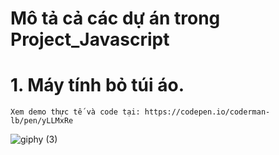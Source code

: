 # Mô tả cả các dự án trong Project_Javascript
# 1. Máy tính bỏ túi áo.
    Xem demo thực tế và code tại: https://codepen.io/coderman-lb/pen/yLLMxRe
![giphy (3)](https://user-images.githubusercontent.com/43178360/67468963-a3218400-f675-11e9-9d87-2498e110aaa7.gif)
